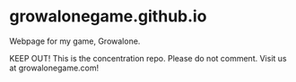 # growalonegame.github.io
Webpage for my game, Growalone.

KEEP OUT! This is the concentration repo. Please do not comment. Visit us at growalonegame.com!
